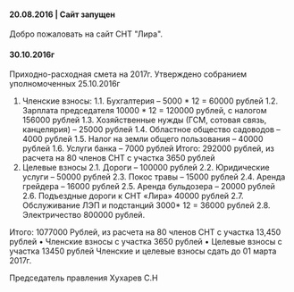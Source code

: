 

#### 20.08.2016 | Сайт запущен

Добро пожаловать на сайт СНТ "Лира".

#### 30.10.2016г
Приходно-расходная смета на 2017г.
Утверждено собранием уполномоченных  25.10.2016г
1.	Членские взносы:
1.1.	Бухгалтерия – 5000 * 12 = 60000 рублей
1.2.	Зарплата председателя 10000 * 12 = 120000 рублей, с налогом  156000 рублей
1.3.	Хозяйственные нужды (ГСМ, сотовая связь, канцелярия) – 25000 рублей
1.4.	Областное общество садоводов – 4000 рублей
1.5.	Налог на земли общего пользования – 40000 рублей 
1.6.	Услуги банка – 7000 рублей
Итого: 292000 рублей, из расчета на 80 членов СНТ с участка 3650 рублей
2.	Целевые взносы 
2.1.	Дороги – 100000 рублей
2.2.	Юридические услуги – 50000 рублей
2.3.	Покос травы – 15000 рублей
2.4.	Аренда грейдера – 16000 рублей
2.5.	Аренда бульдозера – 20000 рублей
2.6.	Подъездные дороги к СНТ «Лира» 40000 рублей 
2.7.	Обслуживание ЛЭП и подстанций 3000* 12 = 36000 рублей 
2.8.	Электричество 800000 рублей.

Итого: 1077000 Рублей, из расчета на 80 членов СНТ с участка 13,450 рублей
•	Членские взносы с участка 3650 рублей
•	Целевые взносы с участка 13450 рублей 
Членские и целевые взносы сдать до 01 марта 2017г.

Председатель правления 						Хухарев С.Н


